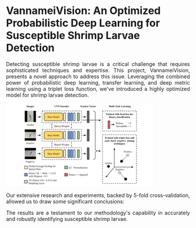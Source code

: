 <p align="justify">
    <h1>VannameiVision: An Optimized Probabilistic Deep Learning for Susceptible Shrimp Larvae Detection</h1>
</p>

<p align="justify">
Detecting susceptible shrimp larvae is a critical challenge that requires sophisticated techniques and expertise. This project, VannameiVision, presents a novel approach to address this issue. Leveraging the combined power of probabilistic deep learning, transfer learning, and deep metric learning using a triplet loss function, we've introduced a highly optimized model for shrimp larvae detection.
</p>

<img src="architecture.jpg" alt="Architecture of VannameiVision Model" style="max-width:80%;">

<p align="justify">
Our extensive research and experiments, backed by 5-fold cross-validation, allowed us to draw some significant conclusions:
</p>

<p align="justify">
The results are a testament to our methodology's capability in accurately and robustly identifying susceptible shrimp larvae.
</p>

